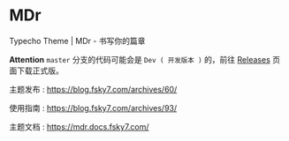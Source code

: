 # MDr

Typecho Theme | MDr - 书写你的篇章

**Attention** `master` 分支的代码可能会是 `Dev ( 开发版本 )` 的，前往 [Releases](https://github.com/FlyingSky-CN/MDr/releases) 页面下载正式版。

主题发布 : https://blog.fsky7.com/archives/60/

使用指南 : https://blog.fsky7.com/archives/93/

主题文档 : https://mdr.docs.fsky7.com/